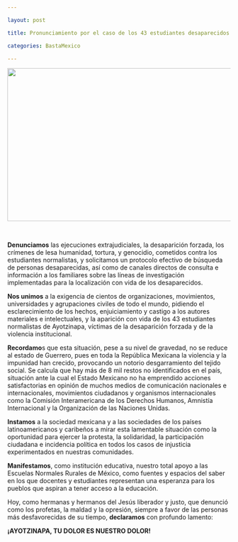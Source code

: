 ```yaml
---

layout: post

title: Pronunciamiento por el caso de los 43 estudiantes desaparecidos en Ayotzinapa, Mexico

categories: BastaMexico

---
```


<p><img src="http://www.ubila.net/wp-content/uploads/2014/11/43-ayotzinapa-1.jpg" alt="" width="650" height="345" /></p>
<p>&nbsp;</p>
<p><strong>Denunciamos</strong>&nbsp;las ejecuciones extrajudiciales, la desaparici&oacute;n forzada, los cr&iacute;menes de lesa humanidad, tortura, y genocidio, cometidos contra los estudiantes normalistas, y solicitamos un protocolo efectivo de b&uacute;squeda de personas desaparecidas, as&iacute; como de canales directos de consulta e informaci&oacute;n a los familiares sobre las l&iacute;neas de investigaci&oacute;n implementadas para la localizaci&oacute;n con vida de los desaparecidos.</p>
<p><strong>Nos unimos</strong>&nbsp;a la exigencia de cientos de organizaciones, movimientos, universidades y agrupaciones civiles de todo el mundo, pidiendo el esclarecimiento de los hechos, enjuiciamiento y castigo a los autores materiales e intelectuales, y la aparici&oacute;n con vida de los 43 estudiantes normalistas de Ayotzinapa, v&iacute;ctimas de la desaparici&oacute;n forzada y de la violencia institucional.</p>
<p><strong>Recordamo</strong>s que&nbsp;esta situaci&oacute;n, pese a su nivel de gravedad, no se reduce al estado de Guerrero, pues en toda la Rep&uacute;blica Mexicana la violencia y la impunidad han crecido, provocando un notorio desgarramiento del tejido social. Se calcula que hay m&aacute;s de 8 mil restos no identificados en el pa&iacute;s, situaci&oacute;n ante la cual el Estado Mexicano no ha emprendido acciones satisfactorias en opini&oacute;n de muchos medios de comunicaci&oacute;n nacionales e internacionales, movimientos ciudadanos y organismos internacionales como la Comisi&oacute;n Interamericana de los Derechos Humanos, Amnist&iacute;a Internacional y la Organizaci&oacute;n de las Naciones Unidas.</p>
<p><strong>Instamos</strong>&nbsp;a la sociedad mexicana y a las sociedades de los pa&iacute;ses latinoamericanos y caribe&ntilde;os a mirar esta lamentable situaci&oacute;n como la oportunidad para ejercer la protesta, la solidaridad, la participaci&oacute;n ciudadana e incidencia pol&iacute;tica en todos los casos de injusticia experimentados en nuestras comunidades.</p>
<p><strong>Manifestamos</strong>, como instituci&oacute;n educativa, nuestro total apoyo a las Escuelas Normales Rurales de M&eacute;xico, como fuentes y espacios del saber en los que docentes y estudiantes representan una esperanza para los pueblos que aspiran a tener acceso a la educaci&oacute;n.</p>
<p>Hoy, como hermanas y hermanos del Jes&uacute;s liberador y justo, que denunci&oacute; como los profetas, la maldad y la opresi&oacute;n, siempre a favor de las personas m&aacute;s desfavorecidas de su tiempo,&nbsp;<strong>declaramos</strong>&nbsp;con profundo lamento:</p>
<p><strong>&iexcl;AYOTZINAPA, TU DOLOR ES NUESTRO DOLOR!</strong></p>